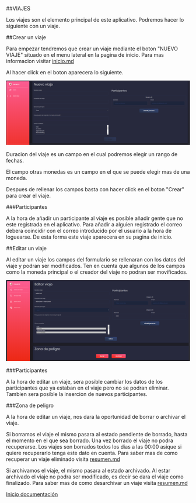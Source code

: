 ##VIAJES

Los viajes son el elemento principal de este aplicativo. Podremos hacer lo siguiente con un viaje.

##Crear un viaje

Para empezar tendremos que crear un viaje mediante el boton "NUEVO VIAJE" situado en el menu lateral en la pagina de inicio. Para mas informacion visitar [inicio.md](inicio.md)

Al hacer click en el boton aparecera lo siguiente.

![35](../images/35.PNG)

Duracion del viaje es un campo en el cual podremos elegir un rango de fechas.

El campo otras monedas es un campo en el que se puede elegir mas de una moneda.

Despues de rellenar los campos basta con hacer click en el boton "Crear" para crear el viaje.

###Participantes

A la hora de añadir un participante al viaje es posible añadir gente que no este registrada en el aplicativo. Para añadir a alguien registrado el correo debera coincidir con el correo introducido por el usuario a la hora de loguearse. De esta forma este viaje aparecera en su pagina de inicio.

##Editar un viaje

Al editar un viaje los campos del formulario se rellenaran con los datos del viaje y podran ser modificados. Ten en cuenta que algunos de los campos como la moneda principal o el creador del viaje no podran ser movificados.

![36](../images/36.PNG)

###Participantes

A la hora de editar un viaje, sera posible cambiar los datos de los participantes que ya estaban en el viaje pero no se podran eliminar. Tambien sera posible la insercion de nuevos participantes.

###Zona de peligro

A la hora de editar un viaje, nos dara la oportunidad de borrar o archivar el viaje. 

Si borramos el viaje el mismo pasara al estado pendiente de borrado, hasta el momento en el que sea borrado. Una vez borrado el viaje no podra recuperarse. Los viajes son borrados todos los dias a las 00:00 asique si quiere recuperarlo tenga este dato en cuenta. Para saber mas de como recuperar un viaje eliminado visita  [resumen.md](resumen.md)

Si archivamos el viaje, el mismo pasara al estado archivado. Al estar archivado el viaje no podra ser modificado, es decir se dara el viaje como finalizado. Para saber mas de como desarchivar un viaje visita [resumen.md](resumen.md)

[Inicio documentación](../README.md)
